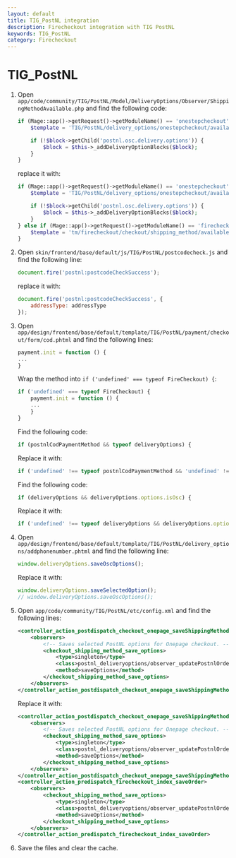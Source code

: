 ```yaml
---
layout: default
title: TIG_PostNL integration
description: Firecheckout integration with TIG PostNL
keywords: TIG_PostNL
category: Firecheckout
---
```


# TIG_PostNL

 1. Open `app/code/community/TIG/PostNL/Model/DeliveryOptions/Observer/ShippingMethodAvailable.php`
 and find the following code:

    ```php
    if (Mage::app()->getRequest()->getModuleName() == 'onestepcheckout') {
        $template = 'TIG/PostNL/delivery_options/onestepcheckout/available.phtml';

        if (!$block->getChild('postnl.osc.delivery.options')) {
            $block = $this->_addDeliveryOptionBlocks($block);
        }
    }
    ```

    replace it with:

    ```php
    if (Mage::app()->getRequest()->getModuleName() == 'onestepcheckout') {
        $template = 'TIG/PostNL/delivery_options/onestepcheckout/available.phtml';

        if (!$block->getChild('postnl.osc.delivery.options')) {
            $block = $this->_addDeliveryOptionBlocks($block);
        }
    } else if (Mage::app()->getRequest()->getModuleName() == 'firecheckout') {
        $template = 'tm/firecheckout/checkout/shipping_method/available.phtml';
    }
    ```

 2. Open `skin/frontend/base/default/js/TIG/PostNL/postcodecheck.js` and find
 the following line:

    ```javascript
    document.fire('postnl:postcodeCheckSuccess');
    ```

    replace it with:

    ```javascript
    document.fire('postnl:postcodeCheckSuccess', {
        addressType: addressType
    });
    ```

 3. Open `app/design/frontend/base/default/template/TIG/PostNL/payment/checkout/form/cod.phtml`
 and find the following lines:

    ```javascript
    payment.init = function () {
    ...
    }
    ```

    Wrap the method into `if ('undefined' === typeof FireCheckout) {`:

    ```javascript
    if ('undefined' === typeof FireCheckout) {
        payment.init = function () {
        ...
        }
    }
    ```

    Find the following code:

    ```javascript
    if (postnlCodPaymentMethod && typeof deliveryOptions) {
    ```

    Replace it with:

    ```javascript
    if ('undefined' !== typeof postnlCodPaymentMethod && 'undefined' !== typeof deliveryOptions) {
    ```

    Find the following code:

    ```javascript
    if (deliveryOptions && deliveryOptions.options.isOsc) {
    ```

    Replace it with:

    ```javascript
    if ('undefined' !== typeof deliveryOptions && deliveryOptions.options.isOsc) {
    ```

 4. Open `app/design/frontend/base/default/template/TIG/PostNL/delivery_options/addphonenumber.phtml`
 and find the following line:

    ```javascript
    window.deliveryOptions.saveOscOptions();
    ```

    Replace it with:

    ```javascript
    window.deliveryOptions.saveSelectedOption();
    // window.deliveryOptions.saveOscOptions();
    ```

 5. Open `app/code/community/TIG/PostNL/etc/config.xml`
 and find the following lines:

    ```xml
    <controller_action_postdispatch_checkout_onepage_saveShippingMethod>
        <observers>
            <!-- Saves selected PostNL options for Onepage checkout. -->
            <checkout_shipping_method_save_options>
                <type>singleton</type>
                <class>postnl_deliveryoptions/observer_updatePostnlOrder</class>
                <method>saveOptions</method>
            </checkout_shipping_method_save_options>
        </observers>
    </controller_action_postdispatch_checkout_onepage_saveShippingMethod>
    ```

    Replace it with:

    ```xml
    <controller_action_postdispatch_checkout_onepage_saveShippingMethod>
        <observers>
            <!-- Saves selected PostNL options for Onepage checkout. -->
            <checkout_shipping_method_save_options>
                <type>singleton</type>
                <class>postnl_deliveryoptions/observer_updatePostnlOrder</class>
                <method>saveOptions</method>
            </checkout_shipping_method_save_options>
        </observers>
    </controller_action_postdispatch_checkout_onepage_saveShippingMethod>
    <controller_action_predispatch_firecheckout_index_saveOrder>
        <observers>
            <checkout_shipping_method_save_options>
                <type>singleton</type>
                <class>postnl_deliveryoptions/observer_updatePostnlOrder</class>
                <method>saveOptions</method>
            </checkout_shipping_method_save_options>
        </observers>
    </controller_action_predispatch_firecheckout_index_saveOrder>
    ```

 6. Save the files and clear the cache.
